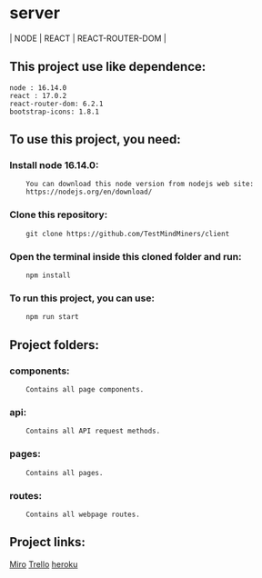 # server
| NODE | REACT | REACT-ROUTER-DOM |


## This project use like dependence:

````
node : 16.14.0
react : 17.0.2
react-router-dom: 6.2.1
bootstrap-icons: 1.8.1
````

## To use this project, you need:

### Install node 16.14.0:

```
    You can download this node version from nodejs web site:
    https://nodejs.org/en/download/
```

### Clone this repository:

```
    git clone https://github.com/TestMindMiners/client
```

### Open the terminal inside this cloned folder and run:

```
    npm install
```

### To run this project, you can use:

```
    npm run start
```

## Project folders:

### components:

```
    Contains all page components.
```

### api:

```
    Contains all API request methods.
```

### pages:

```
    Contains all pages.
```

### routes:

```
    Contains all webpage routes.
```

## Project links:

[Miro](https://miro.com/app/board/uXjVOJ_gH7w=/?invite_link_id=245127349888)
[Trello](https://trello.com/invite/b/A11AQHkK/4f83871db3e51970aa73af3d74fd0172/mindminers-test)
[heroku](https://mindminerstestclient.herokuapp.com/)